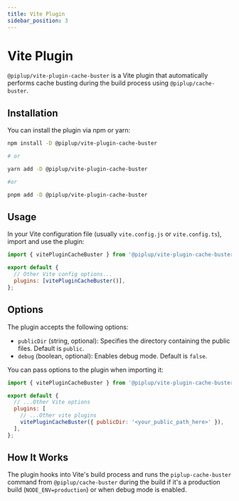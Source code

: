 ```yaml
---
title: Vite Plugin
sidebar_position: 3
---
```


# Vite Plugin

`@piplup/vite-plugin-cache-buster` is a Vite plugin that automatically performs cache busting during the build process using `@piplup/cache-buster`.

## Installation

You can install the plugin via npm or yarn:

```bash
npm install -D @piplup/vite-plugin-cache-buster

# or

yarn add -D @piplup/vite-plugin-cache-buster

#or

pnpm add -D @piplup/vite-plugin-cache-buster
```

## Usage

In your Vite configuration file (usually `vite.config.js` or `vite.config.ts`), import and use the plugin:

```javascript
import { vitePluginCacheBuster } from '@piplup/vite-plugin-cache-buster';

export default {
  // Other Vite config options...
  plugins: [vitePluginCacheBuster()],
};
```

## Options

The plugin accepts the following options:

- `publicDir` (string, optional): Specifies the directory containing the public files. Default is `public`.
- `debug` (boolean, optional): Enables debug mode. Default is `false`.

You can pass options to the plugin when importing it:

```javascript
import { vitePluginCacheBuster } from '@piplup/vite-plugin-cache-buster';

export default {
  // ...Other Vite options
  plugins: [
    // ...Other vite plugins
    vitePluginCacheBuster({ publicDir: '<your_public_path_here>' }),
  ],
};
```

## How It Works

The plugin hooks into Vite's build process and runs the `piplup-cache-buster` command from `@piplup/cache-buster` during the build if it's a production build (`NODE_ENV=production`) or when debug mode is enabled.
